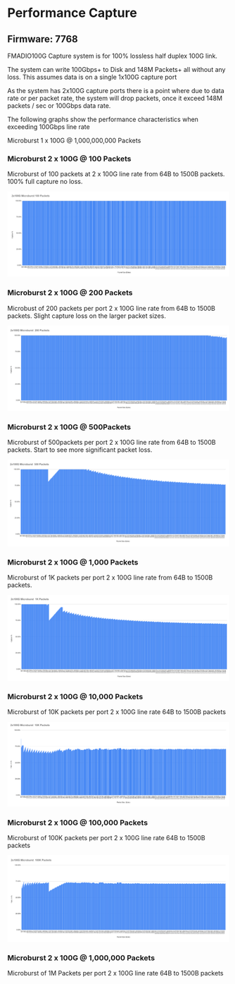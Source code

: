 # Performance Capture

## Firmware: **7768**

FMADIO100G Capture system is for 100% lossless half duplex 100G link.

The system can write 100Gbps+ to Disk and 148M Packets+ all without any loss. This assumes data is on a single 1x100G capture port

As the system has 2x100G capture ports there is a point where due to data rate or per packet rate, the system will drop packets, once it exceed 148M packets / sec or 100Gbps data rate.

The following graphs show the performance characteristics when exceeding 100Gbps line rate



Microburst 1 x 100G @ 1,000,000,000 Packets



### Microburst 2 x 100G  @ 100 Packets

Microburst of 100 packets at 2 x 100G line rate from 64B to 1500B packets. 100% full capture no loss.

![2x100G Microburst @ 100 Packets](<../.gitbook/assets/image (123).png>)

### Microburst 2 x 100G @ 200 Packets

Microbust of 200 packets per port 2 x 100G line rate from 64B to 1500B packets. Slight capture loss on the larger packet sizes.

![2x100G Microburst @ 200 Packets](<../.gitbook/assets/image (121).png>)

### Microburst 2 x 100G @ 500Packets

Microburst of 500packets per port 2 x 100G line rate from 64B to 1500B packets. Start to see more significant packet loss.

![](<../.gitbook/assets/image (129).png>)

### Microburst 2 x 100G @ 1,000 Packets

Microburst of 1K packets per port 2 x 100G line rate from 64B to 1500B packets.

![2x100G Microburst @ 1K Packets](<../.gitbook/assets/image (115).png>)

### Microburst 2 x 100G @ 10,000 Packets

Microburst of 10K packets per port 2 x 100G line rate 64B to 1500B packets

![2x100G Microburst @ 10K Packets](<../.gitbook/assets/image (118).png>)

### Microburst 2 x 100G @ 100,000 Packets

Microburst of 100K packets per port 2 x 100G line rate 64B to 1500B packets

![2x100G Microburst @ 100K Packets](<../.gitbook/assets/image (126).png>)

### Microburst 2 x 100G @ 1,000,000 Packets

Microburst of 1M Packets per port 2 x 100G line rate 64B to 1500B packets





